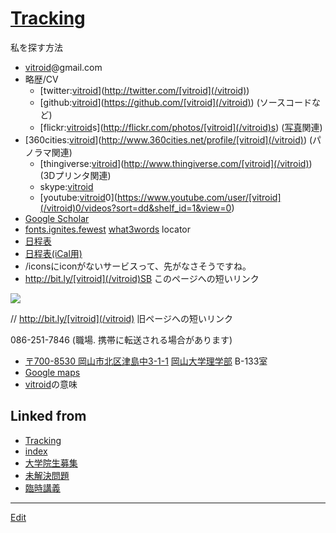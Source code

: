 ---
---
# [Tracking](/Tracking)

私を探す方法


  * [vitroid](/vitroid)@gmail.com
* 略歴/CV
  * [twitter:[vitroid](/vitroid)](http://twitter.com/[vitroid](/vitroid))
  * [github:[vitroid](/vitroid)](https://github.com/[vitroid](/vitroid)) (ソースコードなど)
  * [flickr:[vitroid](/vitroid)s](http://flickr.com/photos/[vitroid](/vitroid)s) ([写真](/写真)関連)
* [360cities:[vitroid](/vitroid)](http://www.360cities.net/profile/[vitroid](/vitroid)) (パノラマ関連)
  * [thingiverse:[vitroid](/vitroid)](http://www.thingiverse.com/[vitroid](/vitroid)) (3Dプリンタ関連)
  * skype:[vitroid](/vitroid)
  * [youtube:[vitroid](/vitroid)0](https://www.youtube.com/user/[vitroid](/vitroid)0/videos?sort=dd&shelf_id=1&view=0)
* [Google Scholar](https://scholar.google.com/citations?user=NBbReDMAAAAJ)
* [fonts.ignites.fewest](https://map.what3words.com/fonts.ignites.fewest)   [what3words](http://what3words.com) locator
* [日程表](http://www.google.com/calendar/embed?src=fq08mvlibruu794socp3acnfsg%40group.calendar.google.com&ctz=Asia/Tokyo)
* [日程表(iCal用)](http://www.google.com/calendar/ical/fq08mvlibruu794socp3acnfsg%40group.calendar.google.com/public/basic.ics)
* /iconsにiconがないサービスって、先がなさそうですね。
* http://bit.ly/[vitroid](/vitroid)SB このページへの短いリンク 

![](https://i.gyazo.com/f7f7b64a713e708a68760f619041e3d0.png)

// http://bit.ly/[vitroid](/vitroid) 旧ページへの短いリンク


086-251-7846 (職場. 携帯に転送される場合があります)
* [〒700-8530 岡山市北区津島中3-1-1](https://map.what3words.com/fonts.ignites.fewest) [岡山大学理学部](/岡山大学理学部) B-133室
* [Google maps](https://www.google.com/maps?q=34.688156,133.920557)
* [vitroid](/vitroid)の意味





## Linked from

* [Tracking](Tracking.md)
* [index](index.md)
* [大学院生募集](大学院生募集.md)
* [未解決問題](未解決問題.md)
* [臨時講義](臨時講義.md)


----
[Edit](https://github.com/vitroid/vitroid.github.io/edit/master/MD/Tracking.md)
